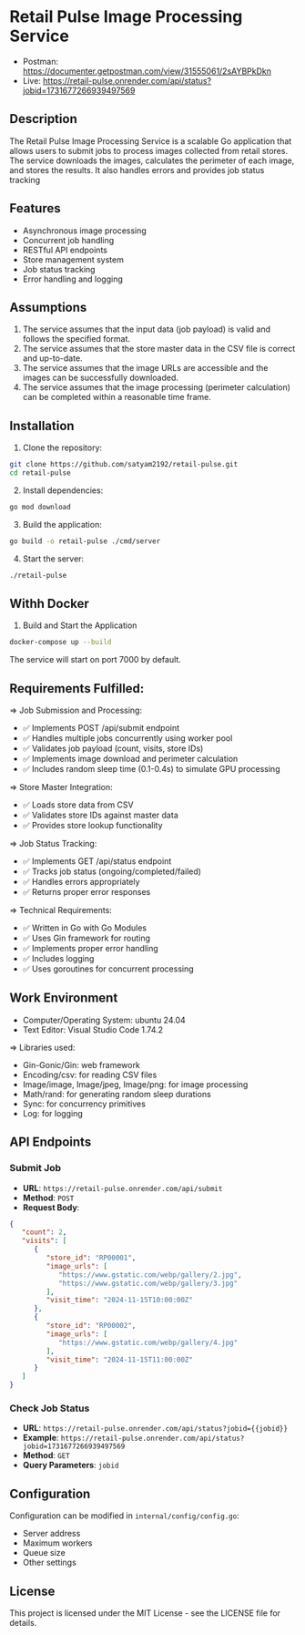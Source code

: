 # Retail Pulse Image Processing Service

- Postman: https://documenter.getpostman.com/view/31555061/2sAYBPkDkn
- Live: https://retail-pulse.onrender.com/api/status?jobid=1731677266939497569

## Description
The Retail Pulse Image Processing Service is a scalable Go application that allows users to submit jobs to process images collected from retail stores. The service downloads the images, calculates the perimeter of each image, and stores the results. It also handles errors and provides job status tracking

## Features

- Asynchronous image processing
- Concurrent job handling
- RESTful API endpoints
- Store management system
- Job status tracking
- Error handling and logging

## Assumptions

1. The service assumes that the input data (job payload) is valid and follows the specified format.
2. The service assumes that the store master data in the CSV file is correct and up-to-date.
3. The service assumes that the image URLs are accessible and the images can be successfully downloaded.
4. The service assumes that the image processing (perimeter calculation) can be completed within a reasonable time frame.

## Installation

1. Clone the repository:
```bash
git clone https://github.com/satyam2192/retail-pulse.git
cd retail-pulse
```

2. Install dependencies:
```bash
go mod download
```

3. Build the application:
```bash
go build -o retail-pulse ./cmd/server
```
4. Start the server:
```bash
./retail-pulse
```

## Withh Docker

1. Build and Start the Application
```bash
docker-compose up --build
```

The service will start on port 7000 by default.

## Requirements Fulfilled:
=> Job Submission and Processing:

- ✅ Implements POST /api/submit endpoint
- ✅ Handles multiple jobs concurrently using worker pool
- ✅ Validates job payload (count, visits, store IDs)
- ✅ Implements image download and perimeter calculation
- ✅ Includes random sleep time (0.1-0.4s) to simulate GPU processing

=> Store Master Integration:

- ✅ Loads store data from CSV
- ✅ Validates store IDs against master data
- ✅ Provides store lookup functionality


=> Job Status Tracking:

- ✅ Implements GET /api/status endpoint
- ✅ Tracks job status (ongoing/completed/failed)
- ✅ Handles errors appropriately
- ✅ Returns proper error responses

=> Technical Requirements:

- ✅ Written in Go with Go Modules
- ✅ Uses Gin framework for routing
- ✅ Implements proper error handling
- ✅ Includes logging
- ✅ Uses goroutines for concurrent processing

## Work Environment

- Computer/Operating System: ubuntu 24.04
- Text Editor: Visual Studio Code 1.74.2

=> Libraries used:

- Gin-Gonic/Gin: web framework
- Encoding/csv: for reading CSV files
- Image/image, Image/jpeg, Image/png: for image processing
- Math/rand: for generating random sleep durations
- Sync: for concurrency primitives
- Log: for logging

## API Endpoints

### Submit Job
- **URL**: `https://retail-pulse.onrender.com/api/submit`
- **Method**: `POST`
- **Request Body**:
```json
{
   "count": 2,
   "visits": [
      {
         "store_id": "RP00001",
         "image_urls": [
            "https://www.gstatic.com/webp/gallery/2.jpg",
            "https://www.gstatic.com/webp/gallery/3.jpg"
         ],
         "visit_time": "2024-11-15T10:00:00Z"
      },
      {
         "store_id": "RP00002",
         "image_urls": [
            "https://www.gstatic.com/webp/gallery/4.jpg"
         ],
         "visit_time": "2024-11-15T11:00:00Z"
      }
   ]
}
```

### Check Job Status
- **URL**: `https://retail-pulse.onrender.com/api/status?jobid={{jobid}}`
- **Example**: `https://retail-pulse.onrender.com/api/status?jobid=1731677266939497569`
- **Method**: `GET`
- **Query Parameters**: `jobid`


## Configuration

Configuration can be modified in `internal/config/config.go`:
- Server address
- Maximum workers
- Queue size
- Other settings


## License

This project is licensed under the MIT License - see the LICENSE file for details.

